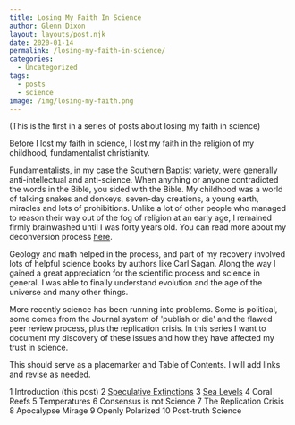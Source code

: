 ```yaml
---
title: Losing My Faith In Science
author: Glenn Dixon
layout: layouts/post.njk
date: 2020-01-14
permalink: /losing-my-faith-in-science/
categories:
  - Uncategorized
tags:
  - posts
  - science
image: /img/losing-my-faith.png
---
```

(This is the first in a series of posts about losing my faith in science)

Before I lost my faith in science, I lost my faith in the religion of my childhood, fundamentalist christianity.

Fundamentalists, in my case the Southern Baptist variety, were generally anti-intellectual and anti-science. When anything or anyone contradicted the words in the Bible, you sided with the Bible. My childhood was a world of talking snakes and donkeys, seven-day creations, a young earth, miracles and lots of prohibitions. Unlike a lot of other people who managed to reason their way out of the fog of religion at an early age, I remained firmly brainwashed until I was forty years old. You can read more about my deconversion process [here](https://forty-years-fundie.tumblr.com/deconversion).

Geology and math helped in the process, and part of my recovery involved lots of helpful science books by authors like Carl Sagan. Along the way I gained a great appreciation for the scientific process and science in general. I was able to finally understand evolution and the age of the universe and many other things.

More recently science has been running into problems. Some is political, some comes from the Journal system of 'publish or die' and the flawed peer review process, plus the replication crisis. In this series I want to document my discovery of these issues and how they have affected my trust in science.

This should serve as a placemarker and Table of Contents. I will add links and revise as needed.

 1 Introduction (this post)
 2 [Speculative Extinctions](2020-01-15-Speculative-Extinctions.md)
 3 [Sea Levels](2020-01-15-Sea-Levels)
 4 Coral Reefs
 5 Temperatures 
 6 Consensus is not Science
 7 The Replication Crisis
 8 Apocalypse Mirage
 9 Openly Polarized
10 Post-truth Science